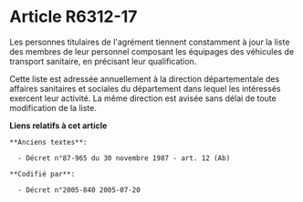 # Article R6312-17

Les personnes titulaires de l'agrément tiennent constamment à jour la liste des membres de leur personnel composant les
équipages des véhicules de transport sanitaire, en précisant leur qualification.

Cette liste est adressée annuellement à la direction départementale des affaires sanitaires et sociales du département dans
lequel les intéressés exercent leur activité. La même direction est avisée sans délai de toute modification de la liste.

**Liens relatifs à cet article**

	**Anciens textes**:

	  - Décret n°87-965 du 30 novembre 1987 - art. 12 (Ab)

	**Codifié par**:

	  - Décret n°2005-840 2005-07-20
